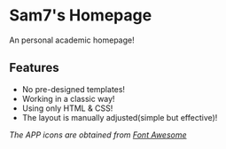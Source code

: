 # Sam7's Homepage

An personal academic homepage!

## Features

- No pre-designed templates! 
- Working in a classic way! 
- Using only HTML & CSS!
- The layout is manually adjusted(simple but effective)!

*The APP icons are obtained from [Font Awesome](https://fontawesome.com)*